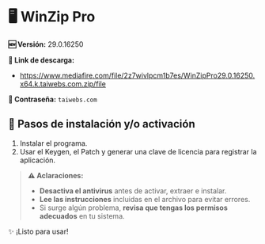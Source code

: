 # 🖥️ WinZip Pro
**🆕 Versión:** 29.0.16250

**🔗 Link de descarga:** 
- https://www.mediafire.com/file/2z7wivlpcm1b7es/WinZipPro29.0.16250.x64.k.taiwebs.com.zip/file

**🔐 Contraseña:** `taiwebs.com`

## 🚀 Pasos de instalación y/o activación
1.  Instalar el programa.
2.  Usar el Keygen, el Patch y generar una clave de licencia para registrar la aplicación.

> **⚠️ Aclaraciones:**  
> - **Desactiva el antivirus** antes de activar, extraer e instalar.  
> - **Lee las instrucciones** incluidas en el archivo para evitar errores.  
> - Si surge algún problema, **revisa que tengas los permisos adecuados** en tu sistema.  

✨ ¡Listo para usar!  

